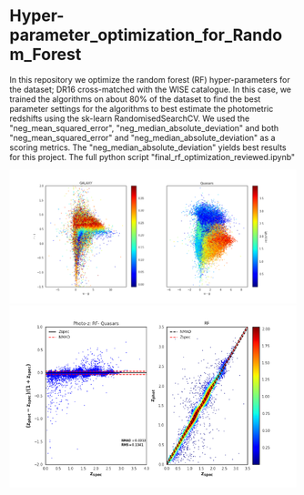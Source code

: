 # Hyper-parameter_optimization_for_Random_Forest
In this repository we optimize the random forest (RF) hyper-parameters for the dataset; DR16 cross-matched with the WISE catalogue. In this case, we trained the algorithms on about 80% of the dataset to find the best parameter settings for the algorithms to best estimate the photometric redshifts using the sk-learn RandomisedSearchCV. We used the "neg_mean_squared_error", "neg_median_absolute_deviation" and both "neg_mean_squared_error" and "neg_median_absolute_deviation"  as a scoring metrics. The "neg_median_absolute_deviation" yields best results for this project. The full python script "final_rf_optimization_reviewed.ipynb"



![picture](https://github.com/pfunzowalter/Hyper-parameter_optimization_for_Random_Forest/blob/main/sample_data.png)
![picture](https://github.com/pfunzowalter/Hyper-parameter_optimization_for_Random_Forest/blob/main/RF_regression.png)
